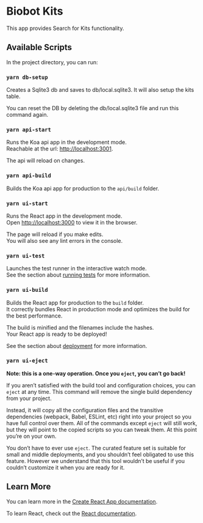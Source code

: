# Biobot Kits

This app provides Search for Kits functionality.

## Available Scripts

In the project directory, you can run:

### `yarn db-setup`

Creates a Sqlite3 db and saves to db/local.sqlite3. It will also setup the kits table.

You can reset the DB by deleting the db/local.sqlite3 file and run this command again.

### `yarn api-start`

Runs the Koa api app in the development mode.\
Reachable at the url: [http://localhost:3001](http://localhost:3001).

The api will reload on changes.

### `yarn api-build`

Builds the Koa api app for production to the `api/build` folder.

### `yarn ui-start`

Runs the React app in the development mode.\
Open [http://localhost:3000](http://localhost:3000) to view it in the browser.

The page will reload if you make edits.\
You will also see any lint errors in the console.

### `yarn ui-test`

Launches the test runner in the interactive watch mode.\
See the section about [running tests](https://facebook.github.io/create-react-app/docs/running-tests) for more information.

### `yarn ui-build`

Builds the React app for production to the `build` folder.\
It correctly bundles React in production mode and optimizes the build for the best performance.

The build is minified and the filenames include the hashes.\
Your React app is ready to be deployed!

See the section about [deployment](https://facebook.github.io/create-react-app/docs/deployment) for more information.

### `yarn ui-eject`

**Note: this is a one-way operation. Once you `eject`, you can’t go back!**

If you aren’t satisfied with the build tool and configuration choices, you can `eject` at any time. This command will remove the single build dependency from your project.

Instead, it will copy all the configuration files and the transitive dependencies (webpack, Babel, ESLint, etc) right into your project so you have full control over them. All of the commands except `eject` will still work, but they will point to the copied scripts so you can tweak them. At this point you’re on your own.

You don’t have to ever use `eject`. The curated feature set is suitable for small and middle deployments, and you shouldn’t feel obligated to use this feature. However we understand that this tool wouldn’t be useful if you couldn’t customize it when you are ready for it.

## Learn More

You can learn more in the [Create React App documentation](https://facebook.github.io/create-react-app/docs/getting-started).

To learn React, check out the [React documentation](https://reactjs.org/).
